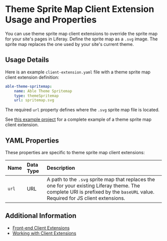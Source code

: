 # Theme Sprite Map Client Extension Usage and Properties

You can use theme sprite map client extensions to override the sprite map for your site's pages in Liferay. Define the sprite map as a `.svg` image. The sprite map replaces the one used by your site's current theme.

## Usage Details

Here is an example `client-extension.yaml` file with a theme sprite map client extension definition:

```yaml
able-theme-spritemap:
    name: Able Theme Spritemap
    type: themeSpritemap
    url: spritemap.svg
```

The required `url` property defines where the `.svg` sprite map file is located.

See [this example project](https://github.com/liferay/liferay-portal/tree/master/workspaces/sample-default-workspace/client-extensions/sample-theme-spritemap) for a complete example of a theme sprite map client extension.

## YAML Properties

These properties are specific to theme sprite map client extensions:

| Name | Data Type | Description |
| :--- | :--- | :--- |
| `url` | URL | A path to the `.svg` sprite map that replaces the one for your existing Liferay theme. The complete URI is prefixed by the `baseURL` value. Required for JS client extensions. |

## Additional Information

* [Front-end Client Extensions](../front-end-client-extensions.md)
* [Working with Client Extensions](../working-with-client-extensions.md)